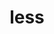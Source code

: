---
title: "less"
layout: cache
categories: [package, develop-2023-12-03]
meta: {"versions": ["643"], "compilers": ["gcc@=11.4.0"], "oss": ["ubuntu22.04"], "platforms": ["linux"], "targets": ["x86_64_v3"], "stacks": ["root", "tutorial"], "num_specs": 1, "num_specs_by_stack": {"tutorial": 1, "root": 1}}
spec_details: [{"hash": "sxqykvo4bbqi7ckkzur54hipuvtblqrb", "compiler": "gcc@=11.4.0", "versions": ["643"], "os": "ubuntu22.04", "platform": "linux", "target": "x86_64_v3", "variants": ["build_system=autotools"], "stacks": ["tutorial", "root"], "size": "-", "tarball": "https://binaries.spack.io/releases/develop-2023-12-03/build_cache/linux-ubuntu22.04-x86_64_v3/gcc-11.4.0/less-643/linux-ubuntu22.04-x86_64_v3-gcc-11.4.0-less-643-sxqykvo4bbqi7ckkzur54hipuvtblqrb.spack"}]
---